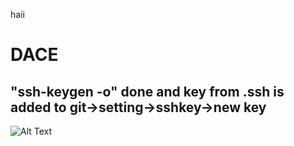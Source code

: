haii
# DACE


##  "ssh-keygen -o" done and key from .ssh is added to git->setting->sshkey->new key  



![Alt Text](https://github.com/sebinmpn/DACE/pic.jpg)
